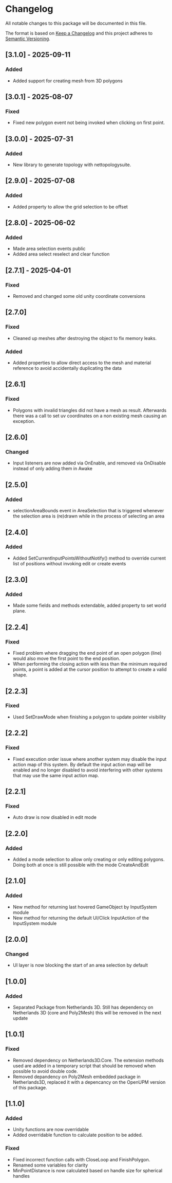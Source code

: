 # Changelog

All notable changes to this package will be documented in this file.

The format is based on [Keep a Changelog](http://keepachangelog.com/en/1.0.0/)
and this project adheres to [Semantic Versioning](http://semver.org/spec/v2.0.0.html).

## [3.1.0] - 2025-09-11

### Added

* Added support for creating mesh from 3D polygons

## [3.0.1] - 2025-08-07

### Fixed

* Fixed new polygon event not being invoked when clicking on first point.

## [3.0.0] - 2025-07-31

### Added

* New library to generate topology with nettopologysuite.


## [2.9.0] - 2025-07-08

### Added

* Added property to allow the grid selection to be offset

## [2.8.0] - 2025-06-02

### Added

* Made area selection events public
* Added area select reselect and clear function

## [2.7.1] - 2025-04-01

### Fixed

* Removed and changed some old unity coordinate conversions

## [2.7.0]

### Fixed

* Cleaned up meshes after destroying the object to fix memory leaks.

### Added

* Added properties to allow direct access to the mesh and material reference to avoid accidentally duplicating the data


## [2.6.1]

### Fixed

* Polygons with invalid triangles did not have a mesh as result. Afterwards there was a call to set uv coordinates on a non existing mesh causing an exception.

## [2.6.0]

### Changed

* Input listeners are now added via OnEnable, and removed via OnDisable instead of only adding them in Awake

## [2.5.0]

### Added

- selectionAreaBounds event in AreaSelection that is triggered whenever the selection area is (re)drawn while in the 
  process of selecting an area

## [2.4.0]

### Added

- Added SetCurrentInputPointsWithoutNotify() method to override current list of positions without invoking edit or create events

## [2.3.0]

### Added

- Made some fields and methods extendable, added property to set world plane.

## [2.2.4]

### Fixed

- Fixed problem where dragging the end point of an open polygon (line) would also move the first point to the end position.
- When performing the closing action with less than the minimum required points, a point is added at the cursor position to attempt to create a valid shape.

## [2.2.3]

### Fixed

- Used SetDrawMode when finishing a polygon to update pointer visibility

## [2.2.2]

### Fixed

- Fixed execution order issue where another system may disable the input action map of this system. By default the input action map will be enabled and no longer disabled to avoid interfering with other systems that may use the same input action map.

## [2.2.1]

### Fixed

- Auto draw is now disabled in edit mode

## [2.2.0]

### Added

- Added a mode selection to allow only creating or only editing polygons. Doing both at once is still possible with the mode CreateAndEdit

## [2.1.0]

### Added

- New method for returning last hovered GameObject by InputSystem module
- New method for returning the default UI/Click InputAction of the InputSystem module

## [2.0.0]

### Changed

- UI layer is now blocking the start of an area selection by default

## [1.0.0]

### Added

- Separated Package from Netherlands 3D. Still has dependency on Netherlands 3D (core and Poly2Mesh) this will be removed in the next update

## [1.0.1]

### Fixed

- Removed dependency on Netherlands3D.Core. The extension methods used are added in a temporary script that should be removed when possible to avoid double code.
- Removed depandency on Poly2Mesh embedded package in Netherlands3D, replaced it with a depencancy on the OpenUPM version of this package.

## [1.1.0]

### Added

- Unity functions are now overridable
- Added overridable function to calculate position to be added. 

### Fixed

- Fixed incorrect function calls with CloseLoop and FinishPolygon.
- Renamed some variables for clarity 
- MinPointDistance is now calculated based on handle size for spherical handles
